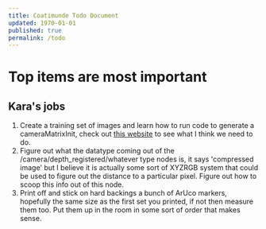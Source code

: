 ```yaml
---
title: Coatimunde Todo Document
updated: 1970-01-01
published: true
permalink: /todo
---
```


# Top items are most important

## Kara's jobs
1. Create a training set of images and learn how to run code to generate a cameraMatrixInit, check out [this website](https://mecaruco2.readthedocs.io/en/latest/notebooks_rst/Aruco/sandbox/ludovic/aruco_calibration_rotation.html) to see what I think we need to do.
2. Figure out what the datatype coming out of the /camera/depth_registered/whatever type nodes is, it says 'compressed image' but I believe it is actually some sort of XYZRGB system that could be used to figure out the distance to a particular pixel. Figure out how to scoop this info out of this node.
3. Print off and stick on hard backings a bunch of ArUco markers, hopefully the same size as the first set you printed, if not then measure them too. Put them up in the room in some sort of order that makes sense.
